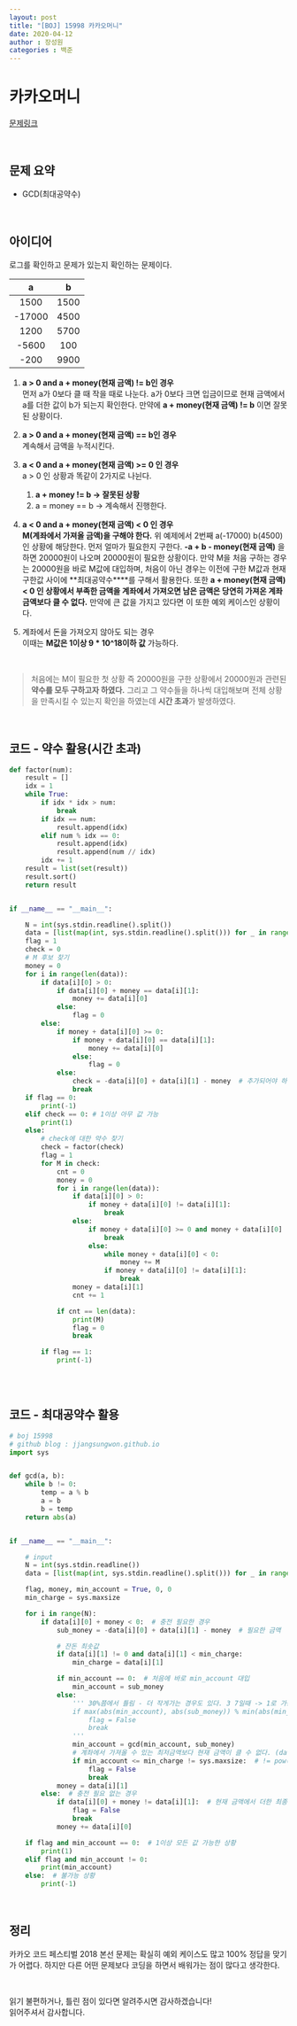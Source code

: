 ```yaml
---
layout: post
title: "[BOJ] 15998 카카오머니"
date: 2020-04-12
author : 장성원
categories : 백준
---
```


# 카카오머니

[문제링크](https://www.acmicpc.net/problem/15998)

<br>

## 문제 요약

- GCD(최대공약수)

  

<br>

## 아이디어

로그를 확인하고 문제가 있는지 확인하는 문제이다.

|   a    |  b   |
| :----: | :--: |
|  1500  | 1500 |
| -17000 | 4500 |
|  1200  | 5700 |
| -5600  | 100  |
|  -200  | 9900 |

1. **a > 0 and  a + money(현재 금액) != b인 경우**  
   먼저 a가 0보다 클 때 작을 때로 나눈다. a가 0보다 크면 입금이므로 현재 금액에서 a를 더한 값이 b가 되는지 확인한다.  만약에 **a + money(현재 금액) != b** 이면 잘못된 상황이다.     
2. **a > 0 and  a + money(현재 금액) == b인 경우**  
   계속해서 금액을 누적시킨다.

3. **a < 0 and  a + money(현재 금액) >= 0 인 경우**  
   a > 0 인 상황과 똑같이 2가지로 나뉜다.  
   1) **a + money != b -> 잘못된 상황**   
   2) a = money == b -> 계속해서 진행한다.

4. **a < 0 and a + money(현재 금액) < 0 인 경우**  
   **M(계좌에서 가져올 금액)을 구해야 한다.** 위 예제에서 2번째 a(-17000) b(4500)인 상황에 해당한다. 먼저 얼마가 필요한지 구한다. **-a + b - money(현재 금액)** 을 하면 20000원이 나오며 20000원이 필요한 상황이다. 만약 M을 처음 구하는 경우는 20000원을 바로 M값에 대입하며, 처음이 아닌 경우는 이전에 구한 M값과 현재 구한값 사이에 **최대공약수****를 구해서 활용한다. 또한 **a + money(현재 금액) < 0 인 상황에서 부족한 금액을 계좌에서 가져오면 남은 금액은 당연히 가져온 계좌 금액보다 클 수 없다.** 만약에 큰 값을 가지고 있다면 이 또한 예외 케이스인 상황이다.

5. 계좌에서 돈을 가져오지 않아도 되는 경우  
   이때는 **M값은 1이상 9 * 10^18이하 값**  가능하다.

<br>

> 처음에는 M이 필요한 첫 상황 즉 20000원을 구한 상황에서 20000원과 관련된 **약수를 모두 구하고자 하였다.** 그리고 그 약수들을 하나씩 대입해보며 전체 상황을 만족시킬 수 있는지 확인을 하였는데 **시간 초과**가 발생하였다. 

<br>

## 코드 - 약수 활용(시간 초과)

```python
def factor(num):
    result = []
    idx = 1
    while True:
        if idx * idx > num:
            break
        if idx == num:
            result.append(idx)
        elif num % idx == 0:
            result.append(idx)
            result.append(num // idx)
        idx += 1
    result = list(set(result))
    result.sort()
    return result


if __name__ == "__main__":

    N = int(sys.stdin.readline().split())
    data = [list(map(int, sys.stdin.readline().split())) for _ in range(N)]
    flag = 1
    check = 0
    # M 후보 찾기
    money = 0
    for i in range(len(data)):
        if data[i][0] > 0:
            if data[i][0] + money == data[i][1]:
                money += data[i][0]
            else:
                flag = 0
        else:
            if money + data[i][0] >= 0:
                if money + data[i][0] == data[i][1]:
                    money += data[i][0]
                else:
                    flag = 0
            else:
                check = -data[i][0] + data[i][1] - money  # 추가되어야 하는 돈 약수는 모두 후보
                break
    if flag == 0:
        print(-1)
    elif check == 0: # 1이상 아무 값 가능
        print(1)
    else:
        # check에 대한 약수 찾기
        check = factor(check)
        flag = 1
        for M in check:
            cnt = 0
            money = 0
            for i in range(len(data)):
                if data[i][0] > 0:
                    if money + data[i][0] != data[i][1]:
                        break
                else:
                    if money + data[i][0] >= 0 and money + data[i][0] != data[i][1]:
                        break
                    else:
                        while money + data[i][0] < 0:
                            money += M
                        if money + data[i][0] != data[i][1]:
                            break
                money = data[i][1]
                cnt += 1

            if cnt == len(data):
                print(M)
                flag = 0
                break

        if flag == 1:
            print(-1)



```

<br>



## 코드 - 최대공약수 활용

```python
# boj 15998
# github blog : jjangsungwon.github.io
import sys


def gcd(a, b):
    while b != 0:
        temp = a % b
        a = b
        b = temp
    return abs(a)


if __name__ == "__main__":

    # input
    N = int(sys.stdin.readline())
    data = [list(map(int, sys.stdin.readline().split())) for _ in range(N)]

    flag, money, min_account = True, 0, 0
    min_charge = sys.maxsize

    for i in range(N):
        if data[i][0] + money < 0:  # 충전 필요한 경우
            sub_money = -data[i][0] + data[i][1] - money  # 필요한 금액

            # 잔돈 최솟값
            if data[i][1] != 0 and data[i][1] < min_charge:
                min_charge = data[i][1]

            if min_account == 0:  # 처음에 바로 min_account 대입
                min_account = sub_money
            else:
                ''' 30%쯤에서 틀림 - 더 작게가는 경우도 있다. 3 7일때 -> 1로 가능(7 % 3 != 0이지만)
                if max(abs(min_account), abs(sub_money)) % min(abs(min_account), abs(sub_money)) != 0:  # 배수 관계 확인
                    flag = False
                    break
                '''
                min_account = gcd(min_account, sub_money)
                # 계좌에서 가져올 수 있는 최저금액보다 현재 금액이 클 수 없다. (data[i][0] + money < 0 이었기때문에)
                if min_account <= min_charge != sys.maxsize:  # != pow(10, 18)을 안하면 65% 틀림
                    flag = False
                    break
            money = data[i][1]
        else:  # 충전 필요 없는 경우
            if data[i][0] + money != data[i][1]:  # 현재 금액에서 더한 최종금액이 data[i][1]과 다르면 오류
                flag = False
                break
            money += data[i][0]

    if flag and min_account == 0:  # 1이상 모든 값 가능한 상황
        print(1)
    elif flag and min_account != 0:
        print(min_account)
    else:  # 불가능 상황
        print(-1)

```

<br>

## 정리

카카오 코드 페스티벌 2018 본선 문제는 확실히 예외 케이스도 많고 100% 정답을 맞기가 어렵다. 하지만 다른 어떤 문제보다 코딩을 하면서 배워가는 점이 많다고 생각한다.

<br>

읽기 불편하거나, 틀린 점이 있다면 알려주시면 감사하겠습니다!  
읽어주셔서 감사합니다.